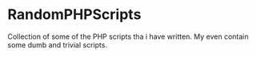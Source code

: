 # RandomPHPScripts

Collection of some of the PHP scripts tha i have written.
My even contain some dumb and trivial scripts.
